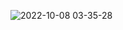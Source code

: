 
![2022-10-08 03-35-28](https://user-images.githubusercontent.com/38525999/194640961-a1df4901-131a-4e81-a616-dd0603f0bdab.gif)
